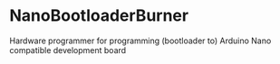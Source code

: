 # NanoBootloaderBurner
 Hardware programmer for programming (bootloader to) Arduino Nano compatible development board
